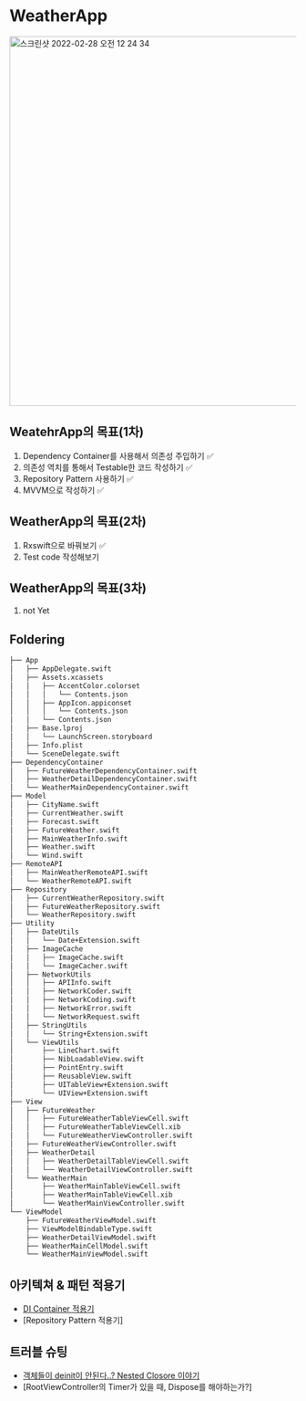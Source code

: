# WeatherApp

<img width="648" alt="스크린샷 2022-02-28 오전 12 24 34" src="https://user-images.githubusercontent.com/69891604/155888518-8a36a533-ad83-4733-b24f-3ef7a9b7a001.png">


## WeatehrApp의 목표(1차)
1. Dependency Container를 사용해서 의존성 주입하기 :white_check_mark:
2. 의존성 역치를 통해서 Testable한 코드 작성하기 :white_check_mark:
3. Repository Pattern 사용하기 :white_check_mark:
4. MVVM으로 작성하기 :white_check_mark:

## WeatherApp의 목표(2차)
1. Rxswift으로 바꿔보기 :white_check_mark:
2. Test code 작성해보기


## WeatherApp의 목표(3차)
1. not Yet

## Foldering
```bash
├── App
│   ├── AppDelegate.swift
│   ├── Assets.xcassets
│   │   ├── AccentColor.colorset
│   │   │   └── Contents.json
│   │   ├── AppIcon.appiconset
│   │   │   └── Contents.json
│   │   └── Contents.json
│   ├── Base.lproj
│   │   └── LaunchScreen.storyboard
│   ├── Info.plist
│   └── SceneDelegate.swift
├── DependencyContainer
│   ├── FutureWeatherDependencyContainer.swift
│   ├── WeatherDetailDependencyContainer.swift
│   └── WeatherMainDependencyContainer.swift
├── Model
│   ├── CityName.swift
│   ├── CurrentWeather.swift
│   ├── Forecast.swift
│   ├── FutureWeather.swift
│   ├── MainWeatherInfo.swift
│   ├── Weather.swift
│   └── Wind.swift
├── RemoteAPI
│   ├── MainWeatherRemoteAPI.swift
│   └── WeatherRemoteAPI.swift
├── Repository
│   ├── CurrentWeatherRepository.swift
│   ├── FutureWeatherRepository.swift
│   └── WeatherRepository.swift
├── Utility
│   ├── DateUtils
│   │   └── Date+Extension.swift
│   ├── ImageCache
│   │   ├── ImageCache.swift
│   │   └── ImageCacher.swift
│   ├── NetworkUtils
│   │   ├── APIInfo.swift
│   │   ├── NetworkCoder.swift
│   │   ├── NetworkCoding.swift
│   │   ├── NetworkError.swift
│   │   └── NetworkRequest.swift
│   ├── StringUtils
│   │   └── String+Extension.swift
│   └── ViewUtils
│       ├── LineChart.swift
│       ├── NibLoadableView.swift
│       ├── PointEntry.swift
│       ├── ReusableView.swift
│       ├── UITableView+Extension.swift
│       └── UIView+Extension.swift
├── View
│   ├── FutureWeather
│   │   ├── FutureWeatherTableViewCell.swift
│   │   ├── FutureWeatherTableViewCell.xib
│   │   └── FutureWeatherViewController.swift
│   ├── FutureWeatherViewController.swift
│   ├── WeatherDetail
│   │   ├── WeatherDetailTableViewCell.swift
│   │   └── WeatherDetailViewController.swift
│   └── WeatherMain
│       ├── WeatherMainTableViewCell.swift
│       ├── WeatherMainTableViewCell.xib
│       └── WeatherMainViewController.swift
└── ViewModel
    ├── FutureWeatherViewModel.swift
    ├── ViewModelBindableType.swift
    ├── WeatherDetailViewModel.swift
    ├── WeatherMainCellModel.swift
    └── WeatherMainViewModel.swift
```


## 아키텍쳐 & 패턴 적용기
- [DI Container 적용기](https://github.com/pastapeter/WeatherApp_practice/blob/master/DependencyContainer%EC%A0%81%EC%9A%A9%ED%95%98%EA%B8%B0.md)
- [Repository Pattern 적용기]


## 트러블 슈팅
- [객체들이 deinit이 안된다..? Nested Closore 이야기](https://guttural-tumble-39b.notion.site/Memory-Leak-7546ddb167b541d7b5c02d97f6cdec64)
- [RootViewController의 Timer가 있을 때, Dispose를 해야하는가?]

